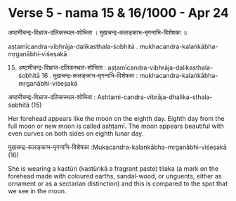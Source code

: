 # Verse 5 - nama 15 & 16/1000 -  Apr 24

अष्टमीचन्द्र-विभ्राज-दलिकस्थल-शोभिता ।
मुखचन्द्र-कलङ्काभ-मृगनाभि-विशेषका ॥

aṣṭamīcandra-vibhrāja-dalikasthala-śobhitā .
mukhacandra-kalaṅkābha-mṛganābhi-viśeṣakā 

15. अष्टमीचन्द्र-विभ्राज-दलिकस्थल-शोभिता : aṣṭamīcandra-vibhrāja-dalikasthala-śobhitā
16 . मुखचन्द्र-कलङ्काभ-मृगनाभि-विशेषका : mukhacandra-kalaṅkābha-mṛganābhi-viśeṣakā

अष्टमीचन्द्र-विभ्राज-दलिकस्थल-शोभिता : Ashtami-candra-vibrāja-dhalika-sthala-śobhitā (15)

Her forehead appears like the moon on the eighth day. Eighth day from the full moon or new moon is called asḥṭamī. The moon appears beautiful with even curves on both sides on eighth lunar day.

मुखचन्द्र-कलङ्काभ-मृगनाभि-विशेषका  :Mukacandra-kalaṇkābha-mṛganābhi-viśeṣakā  (16)

She is wearing a kastūri (kastūrikā a fragrant paste) tilaka (a mark on the forehead made with coloured earths, sandal-wood, or unguents, either as ornament or as a sectarian distinction) and this is compared to the spot that we see in the moon.
